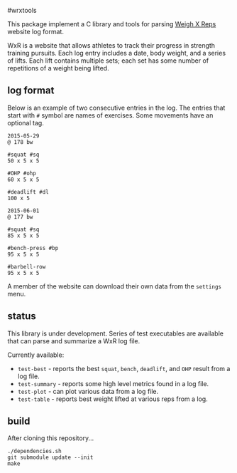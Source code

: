 #wrxtools

This package implement a C library and tools for parsing
[Weigh X Reps](http://weightxreps.net) website log format.

WxR is a website that allows athletes to track their progress
in strength training pursuits.  Each log entry includes a date,
body weight, and a series of lifts.  Each lift contains multiple
sets; each set has some number of repetitions of a weight being lifted.

## log format

Below is an example of two consecutive entries in the log.
The entries that start with `#` symbol are names of exercises.  Some
movements have an optional tag.

```
2015-05-29
@ 178 bw

#squat #sq
50 x 5 x 5

#OHP #ohp
60 x 5 x 5

#deadlift #dl
100 x 5

2015-06-01
@ 177 bw

#squat #sq
85 x 5 x 5

#bench-press #bp
95 x 5 x 5

#barbell-row
95 x 5 x 5
```

A member of the website can download their own data from the `settings` menu.

## status

This library is under development.  Series of test executables are available
that can parse and summarize a WxR log file.

Currently available:

* `test-best` - reports the best `squat`, `bench`, `deadlift`, and `OHP` result from a log file.
* `test-summary` - reports some high level metrics found in a log file.
* `test-plot` - can plot various data from a log file.
* `test-table` - reports best weight lifted at various reps from a log.

## build

After cloning this repository...

```
./dependencies.sh
git submodule update --init
make
```
